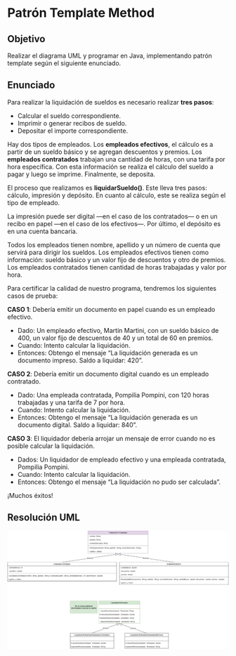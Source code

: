 
# Patrón Template Method 

## Objetivo
Realizar el diagrama UML y programar en Java, implementando patrón template según el siguiente enunciado. 

## Enunciado 
Para realizar la liquidación de sueldos es necesario realizar **tres pasos**: 
-	Calcular el sueldo correspondiente.  
-	Imprimir o generar recibos de sueldo.  
-	Depositar el importe correspondiente.  

Hay dos tipos de empleados. Los **empleados efectivos**, el cálculo es a partir de un sueldo básico y se agregan descuentos y premios. Los **empleados contratados** trabajan una cantidad de horas, con una tarifa por hora específica. Con esta información se realiza el cálculo del sueldo a pagar y luego se imprime. Finalmente, se deposita.

El proceso que realizamos es **liquidarSueldo()**. Este lleva tres pasos: cálculo, impresión y depósito. En cuanto al cálculo, este se realiza según el tipo de empleado. 

La impresión puede ser digital —en el caso de los contratados— o en un recibo en papel —en el caso de los efectivos—. Por último, el depósito es en una cuenta bancaria. 

Todos los empleados tienen nombre, apellido y un número de cuenta que servirá para dirigir los sueldos. Los empleados efectivos tienen como información: sueldo básico y un valor fijo de descuentos y otro de premios. Los empleados contratados tienen cantidad de horas trabajadas y valor por hora. 

Para certificar la calidad de nuestro programa, tendremos los siguientes casos de prueba: 

**CASO 1**: Debería emitir un documento en papel cuando es un empleado efectivo. 
- Dado: Un empleado efectivo, Martín Martini, con un sueldo básico de 400, un valor fijo de descuentos de 40 y un total de 60 en premios.  
- Cuando: Intento calcular la liquidación.  
- Entonces: Obtengo el mensaje “La liquidación generada es un documento impreso. Saldo a liquidar: 420”.  

**CASO 2**: Debería emitir un documento digital cuando es un empleado contratado. 
- Dado: Una empleada contratada, Pompilia Pompini, con 120 horas trabajadas y una tarifa de 7 por hora.  
- Cuando: Intento calcular la liquidación.  
- Entonces: Obtengo el mensaje “La liquidación generada es un documento digital. Saldo a liquidar: 840”.  

**CASO 3**: El liquidador debería arrojar un mensaje de error cuando no es posible calcular la liquidación.  
- Dados: Un liquidador de empleado efectivo y una empleada contratada, Pompilia Pompini.  
- Cuando: Intento calcular la liquidación.  
- Entonces: Obtengo el mensaje “La liquidación no pudo ser calculada”.  

¡Muchos éxitos!

## Resolución UML
![Preview](https://raw.githubusercontent.com/soymilidev/JAVA-II/main/C02/C2-Clase-PatronTemplate/C2-UML.jpg)





